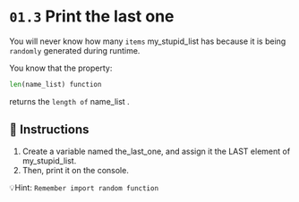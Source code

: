 # `01.3` Print the last one

You will never know how many `items` my_stupid_list has because it is being `randomly` generated during runtime.

You know that the property:
```py
len(name_list) function
```

returns the `length of` name_list .

## 📝 Instructions
1. Create a variable named the_last_one, and assign it the LAST element of my_stupid_list.
2. Then, print it on the console.

💡Hint:
`Remember import random function`